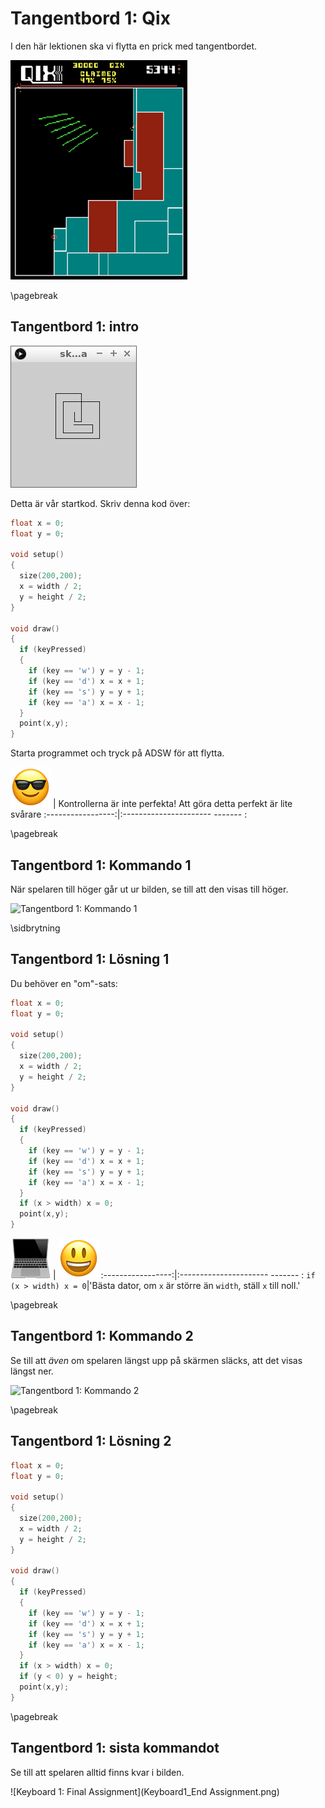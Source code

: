 # Tangentbord 1: Qix

I den här lektionen ska vi flytta en prick med tangentbordet.

![Qix](Qix.png)

\pagebreak

## Tangentbord 1: intro

![Intro](Intro.png)

Detta är vår startkod. Skriv denna kod över:

```c++
float x = 0;
float y = 0;

void setup()
{
  size(200,200);
  x = width / 2;
  y = height / 2;
}

void draw()
{
  if (keyPressed)
  {
    if (key == 'w') y = y - 1;
    if (key == 'd') x = x + 1;
    if (key == 's') y = y + 1;
    if (key == 'a') x = x - 1;
  }
  point(x,y);
}
```

Starta programmet och tryck på ADSW för att flytta.

![Solglasögon](EmojiSunglasses.png) | Kontrollerna är inte perfekta! Att göra detta perfekt är lite svårare
:-----------------:|:---------------------- ------- :

\pagebreak

## Tangentbord 1: Kommando 1

När spelaren till höger går ut ur bilden, se till att
den visas till höger.

![Tangentbord 1: Kommando 1](Keyboard1_1.png)

\sidbrytning

## Tangentbord 1: Lösning 1

Du behöver en "om"-sats:

```c++
float x = 0;
float y = 0;

void setup()
{
  size(200,200);
  x = width / 2;
  y = height / 2;
}

void draw()
{
  if (keyPressed)
  {
    if (key == 'w') y = y - 1;
    if (key == 'd') x = x + 1;
    if (key == 's') y = y + 1;
    if (key == 'a') x = x - 1;
  }
  if (x > width) x = 0;
  point(x,y);
}
```

![Dator](EmojiComputer.png) | ![Smiley](EmojiSmiley.png)
:-----------------:|:---------------------- ------- :
`if (x > width) x = 0`|'Bästa dator, om `x` är större än `width`, ställ `x` till noll.'

\pagebreak

## Tangentbord 1: Kommando 2

Se till att *även* om spelaren längst upp på skärmen släcks, att
det visas längst ner.

![Tangentbord 1: Kommando 2](Keyboard1_2.png)

\pagebreak

## Tangentbord 1: Lösning 2

```c++
float x = 0;
float y = 0;

void setup()
{
  size(200,200);
  x = width / 2;
  y = height / 2;
}

void draw()
{
  if (keyPressed)
  {
    if (key == 'w') y = y - 1;
    if (key == 'd') x = x + 1;
    if (key == 's') y = y + 1;
    if (key == 'a') x = x - 1;
  }
  if (x > width) x = 0;
  if (y < 0) y = height;
  point(x,y);
}
```

\pagebreak

## Tangentbord 1: sista kommandot

Se till att spelaren alltid finns kvar i bilden.

![Keyboard 1: Final Assignment](Keyboard1_End Assignment.png)
